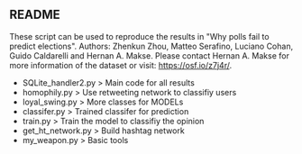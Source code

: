 ##  README
These script can be used to reproduce the results in "Why polls fail to predict elections". Authors: Zhenkun Zhou, Matteo Serafino, Luciano Cohan, Guido Caldarelli and Hernan A. Makse. Please contact Hernan A. Makse for more information of the dataset or visit: https://osf.io/z7j4r/. 
* SQLite_handler2.py > Main code for all results
* homophily.py > Use retweeting network to classifiy users
* loyal_swing.py > More classes for MODELs
* classifer.py > Trained classifer for prediction
* train.py > Train the model to classifiy the opinion
* get_ht_network.py > Build hashtag network
* my_weapon.py > Basic tools
